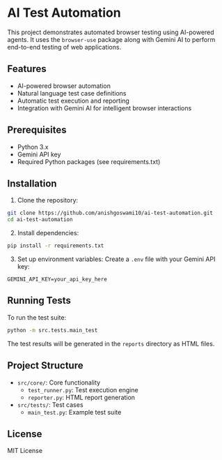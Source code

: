 # AI Test Automation

This project demonstrates automated browser testing using AI-powered agents. It uses the `browser-use` package along with Gemini AI to perform end-to-end testing of web applications.

## Features

- AI-powered browser automation
- Natural language test case definitions
- Automatic test execution and reporting
- Integration with Gemini AI for intelligent browser interactions

## Prerequisites

- Python 3.x
- Gemini API key
- Required Python packages (see requirements.txt)

## Installation

1. Clone the repository:
```bash
git clone https://github.com/anishgoswami10/ai-test-automation.git
cd ai-test-automation
```

2. Install dependencies:
```bash
pip install -r requirements.txt
```

3. Set up environment variables:
Create a `.env` file with your Gemini API key:
```
GEMINI_API_KEY=your_api_key_here
```

## Running Tests

To run the test suite:
```bash
python -m src.tests.main_test
```

The test results will be generated in the `reports` directory as HTML files.

## Project Structure

- `src/core/`: Core functionality
  - `test_runner.py`: Test execution engine
  - `reporter.py`: HTML report generation
- `src/tests/`: Test cases
  - `main_test.py`: Example test suite

## License

MIT License 
